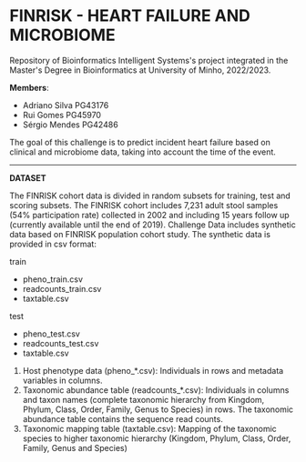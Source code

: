 # FINRISK - HEART FAILURE AND MICROBIOME

Repository of Bioinformatics Intelligent Systems's project integrated in the Master's Degree in Bioinformatics at University of Minho, 2022/2023.

**Members**:
<ul>
  <li>Adriano Silva PG43176</li>
  <li>Rui Gomes PG45970</li>
  <li>Sérgio Mendes PG42486</li>
</ul>

The goal of this challenge is to predict incident heart failure based on clinical and microbiome data, taking into account the time of the event.

-----------
**DATASET**

The FINRISK cohort data is divided in random subsets for training, test and scoring subsets. The FINRISK cohort includes 7,231 adult stool samples (54% participation rate) collected in 2002 and including 15 years follow up (currently available until the end of 2019). Challenge Data includes synthetic data based on FINRISK population cohort study.
The synthetic data is provided in csv format:

train
<ul>
 <li>pheno_train.csv</li>
  <li>readcounts_train.csv</li>
  <li>taxtable.csv</li>
</ul>

test
<ul>
 <li>pheno_test.csv</li>
  <li>readcounts_test.csv</li>
  <li>taxtable.csv</li>
</ul>

<ol>
 <li>Host phenotype data (pheno_*.csv): Individuals in rows and metadata variables in columns.</li>
  <li>Taxonomic abundance table (readcounts_*.csv): Individuals in columns and taxon names (complete taxonomic hierarchy from Kingdom, Phylum, Class, Order, Family, Genus to Species) in rows. The taxonomic abundance table contains the sequence read counts.</li>
  <li>Taxonomic mapping table (taxtable.csv): Mapping of the taxonomic species to higher taxonomic hierarchy (Kingdom, Phylum, Class, Order, Family, Genus and Species)</li>
</ol>














